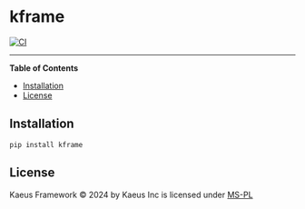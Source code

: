 # kframe

<!-- [![PyPI - Version](https://img.shields.io/pypi/v/kframe.svg)](https://pypi.org/project/kframe)
[![PyPI - Python Version](https://img.shields.io/pypi/pyversions/kframe.svg)](https://pypi.org/project/kframe) -->
[![CI](https://github.com/kaeus-sgarcia/kframe/actions/workflows/main_ci.yml/badge.svg)](https://github.com/kaeus-sgarcia/kframe/actions/workflows/main_ci.yml)

-----

**Table of Contents**

- [Installation](#installation)
- [License](#license)

## Installation

```console
pip install kframe
```

## License

Kaeus Framework &copy; 2024 by Kaeus Inc is licensed under [MS-PL](https://opensource.org/license/ms-pl-html) 
